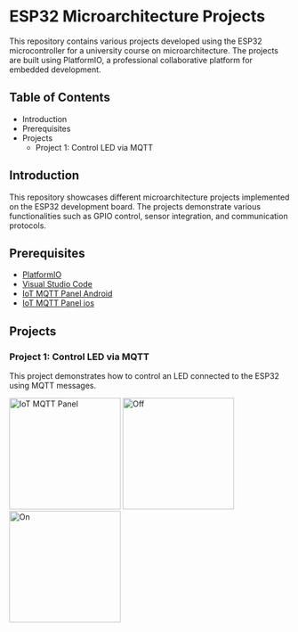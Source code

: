 # ESP32 Microarchitecture Projects

This repository contains various projects developed using the ESP32 microcontroller for a university course on microarchitecture. The projects are built using PlatformIO, a professional collaborative platform for embedded development.

## Table of Contents
- Introduction
- Prerequisites
- Projects
  - Project 1: Control LED via MQTT

## Introduction
This repository showcases different microarchitecture projects implemented on the ESP32 development board. The projects demonstrate various functionalities such as GPIO control, sensor integration, and communication protocols.

## Prerequisites
- [PlatformIO](https://platformio.org/install)
- [Visual Studio Code](https://code.visualstudio.com/)
- [IoT MQTT Panel Android](https://play.google.com/store/apps/details?id=snr.lab.iotmqttpanel.prod&hl=en)
- [IoT MQTT Panel ios](https://apps.apple.com/pl/app/iot-mqtt-panel/id6466780124)
  
## Projects
### Project 1: Control LED via MQTT
This project demonstrates how to control an LED connected to the ESP32 using MQTT messages. 

<img src="https://github.com/khakestari/ESP32-Microarchitecture/assets/77167918/a53657d9-9d22-4b30-bb02-47f0ab23bd4f" alt="IoT MQTT Panel" width="200">
<img src="https://github.com/khakestari/ESP32-Microarchitecture/assets/77167918/6d05f700-1b7e-445c-a82d-5934e0dc2bec" alt="Off" width="200">
<img src="https://github.com/khakestari/ESP32-Microarchitecture/assets/77167918/a8734991-100f-4ac1-af6d-8455fb86229d" alt="On" width="200">
